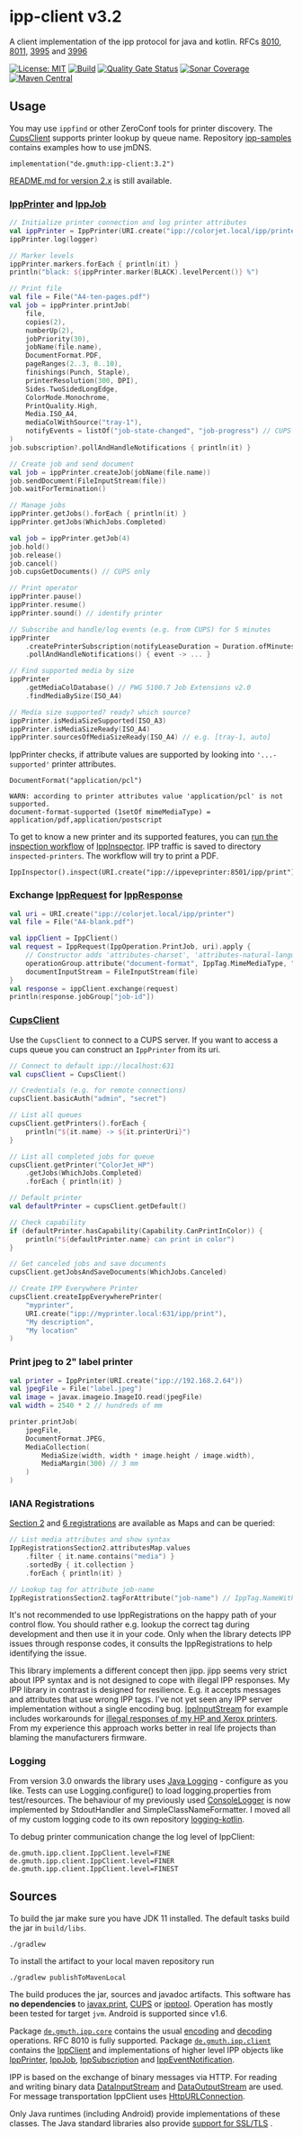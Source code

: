 # ipp-client v3.2

A client implementation of the ipp protocol for java and kotlin.
RFCs [8010](https://tools.ietf.org/html/rfc8010),
[8011](https://tools.ietf.org/html/rfc8011),
[3995](https://datatracker.ietf.org/doc/html/rfc3995) and
[3996](https://datatracker.ietf.org/doc/html/rfc3996)

[![License: MIT](https://img.shields.io/badge/License-MIT-yellow.svg?label=license)](https://github.com/gmuth/ipp-client-kotlin/blob/master/LICENSE)
[![Build](https://github.com/gmuth/ipp-client-kotlin/workflows/build/badge.svg)](https://github.com/gmuth/ipp-client-kotlin/actions?query=workflow%3Abuild)
[![Quality Gate Status](https://sonarcloud.io/api/project_badges/measure?project=gmuth_ipp-client-kotlin&metric=alert_status)](https://sonarcloud.io/summary/overall?id=gmuth_ipp-client-kotlin)
[![Sonar Coverage](https://img.shields.io/sonar/coverage/gmuth_ipp-client-kotlin?color=00AA00&server=https%3A%2F%2Fsonarcloud.io)](https://sonarcloud.io/component_measures?metric=Coverage&view=list&id=gmuth_ipp-client-kotlin)
[![Maven Central](https://img.shields.io/maven-central/v/de.gmuth/ipp-client.svg?label=maven%20central)](https://central.sonatype.com/artifact/de.gmuth/ipp-client/3.2/overview)

## Usage

You may use ```ippfind``` or other ZeroConf tools for printer discovery.
The [CupsClient](https://github.com/gmuth/ipp-client-kotlin/blob/master/src/main/kotlin/de/gmuth/ipp/client/CupsClient.kt)
supports printer lookup by queue name.
Repository [ipp-samples](https://github.com/gmuth/ipp-samples) contains examples how to use jmDNS.

```
implementation("de.gmuth:ipp-client:3.2")
```

[README.md for version 2.x](https://github.com/gmuth/ipp-client-kotlin/blob/2.5/README.md) is still available.

### [IppPrinter](https://github.com/gmuth/ipp-client-kotlin/blob/master/src/main/kotlin/de/gmuth/ipp/client/IppPrinter.kt) and [IppJob](https://github.com/gmuth/ipp-client-kotlin/blob/master/src/main/kotlin/de/gmuth/ipp/client/IppJob.kt)

```kotlin
// Initialize printer connection and log printer attributes
val ippPrinter = IppPrinter(URI.create("ipp://colorjet.local/ipp/printer"))
ippPrinter.log(logger)

// Marker levels
ippPrinter.markers.forEach { println(it) }
println("black: ${ippPrinter.marker(BLACK).levelPercent()} %")

// Print file
val file = File("A4-ten-pages.pdf")
val job = ippPrinter.printJob(
    file,
    copies(2),
    numberUp(2),
    jobPriority(30),
    jobName(file.name),
    DocumentFormat.PDF,
    pageRanges(2..3, 8..10),
    finishings(Punch, Staple),
    printerResolution(300, DPI),
    Sides.TwoSidedLongEdge,
    ColorMode.Monochrome,
    PrintQuality.High,
    Media.ISO_A4,
    mediaColWithSource("tray-1"),
    notifyEvents = listOf("job-state-changed", "job-progress") // CUPS
)
job.subscription?.pollAndHandleNotifications { println(it) }

// Create job and send document
val job = ippPrinter.createJob(jobName(file.name))
job.sendDocument(FileInputStream(file))
job.waitForTermination()

// Manage jobs
ippPrinter.getJobs().forEach { println(it) }
ippPrinter.getJobs(WhichJobs.Completed)

val job = ippPrinter.getJob(4)
job.hold()
job.release()
job.cancel()
job.cupsGetDocuments() // CUPS only

// Print operator
ippPrinter.pause()
ippPrinter.resume()
ippPrinter.sound() // identify printer

// Subscribe and handle/log events (e.g. from CUPS) for 5 minutes
ippPrinter
    .createPrinterSubscription(notifyLeaseDuration = Duration.ofMinutes(5))
    .pollAndHandleNotifications() { event -> ... }

// Find supported media by size
ippPrinter
    .getMediaColDatabase() // PWG 5100.7 Job Extensions v2.0
    .findMediaBySize(ISO_A4)

// Media size supported? ready? which source?
ippPrinter.isMediaSizeSupported(ISO_A3)
ippPrinter.isMediaSizeReady(ISO_A4)
ippPrinter.sourcesOfMediaSizeReady(ISO_A4) // e.g. [tray-1, auto]
```

IppPrinter checks, if attribute values are supported by looking into `'...-supported'` printer attributes.

```
DocumentFormat("application/pcl")

WARN: according to printer attributes value 'application/pcl' is not supported.
document-format-supported (1setOf mimeMediaType) = application/pdf,application/postscript
```

To get to know a new printer and its supported features, you can [run the inspection workflow](https://github.com/gmuth/ipp-client-kotlin/blob/master/src/test/kotlin/de/gmuth/ipp/client/inspectPrinter.kt)
of [IppInspector](https://github.com/gmuth/ipp-client-kotlin/blob/master/src/main/kotlin/de/gmuth/ipp/client/IppInspector.kt).
IPP traffic is saved to directory `inspected-printers`. The workflow will try to print a PDF.

```
IppInspector().inspect(URI.create("ipp://ippeveprinter:8501/ipp/print"))
```

### Exchange [IppRequest](https://github.com/gmuth/ipp-client-kotlin/blob/master/src/main/kotlin/de/gmuth/ipp/core/IppRequest.kt) for [IppResponse](https://github.com/gmuth/ipp-client-kotlin/blob/master/src/main/kotlin/de/gmuth/ipp/core/IppResponse.kt)

```kotlin
val uri = URI.create("ipp://colorjet.local/ipp/printer")
val file = File("A4-blank.pdf")

val ippClient = IppClient()
val request = IppRequest(IppOperation.PrintJob, uri).apply {
    // Constructor adds 'attributes-charset', 'attributes-natural-language' and 'printer-uri'
    operationGroup.attribute("document-format", IppTag.MimeMediaType, "application/pdf")
    documentInputStream = FileInputStream(file)
}
val response = ippClient.exchange(request)
println(response.jobGroup["job-id"])
```

### [CupsClient](https://github.com/gmuth/ipp-client-kotlin/blob/master/src/main/kotlin/de/gmuth/ipp/client/CupsClient.kt)

Use the `CupsClient` to connect to a CUPS server.
If you want to access a cups queue you can construct an `IppPrinter` from its uri.

```kotlin
// Connect to default ipp://localhost:631
val cupsClient = CupsClient()

// Credentials (e.g. for remote connections)
cupsClient.basicAuth("admin", "secret")

// List all queues
cupsClient.getPrinters().forEach {
    println("${it.name} -> ${it.printerUri}")
}

// List all completed jobs for queue
cupsClient.getPrinter("ColorJet_HP")
    .getJobs(WhichJobs.Completed)
    .forEach { println(it) }

// Default printer
val defaultPrinter = cupsClient.getDefault()

// Check capability
if (defaultPrinter.hasCapability(Capability.CanPrintInColor)) {
    println("${defaultPrinter.name} can print in color")
}

// Get canceled jobs and save documents
cupsClient.getJobsAndSaveDocuments(WhichJobs.Canceled)

// Create IPP Everywhere Printer
cupsClient.createIppEverywherePrinter(
    "myprinter",
    URI.create("ipp://myprinter.local:631/ipp/print"),
    "My description",
    "My location"
)

```

### Print jpeg to 2" label printer

```kotlin
val printer = IppPrinter(URI.create("ipp://192.168.2.64"))
val jpegFile = File("label.jpeg")
val image = javax.imageio.ImageIO.read(jpegFile)
val width = 2540 * 2 // hundreds of mm

printer.printJob(
    jpegFile,
    DocumentFormat.JPEG,
    MediaCollection(
        MediaSize(width, width * image.height / image.width),
        MediaMargin(300) // 3 mm
    )
)
```

### IANA Registrations

[Section 2](https://www.iana.org/assignments/ipp-registrations/ipp-registrations.xml#ipp-registrations-2)
and [6 registrations](https://www.iana.org/assignments/ipp-registrations/ipp-registrations.xml#ipp-registrations-6)
are available as Maps and can be queried:

```kotlin
// List media attributes and show syntax
IppRegistrationsSection2.attributesMap.values
    .filter { it.name.contains("media") }
    .sortedBy { it.collection }
    .forEach { println(it) }

// Lookup tag for attribute job-name
IppRegistrationsSection2.tagForAttribute("job-name") // IppTag.NameWithoutLanguage
```

It's not recommended to use IppRegistrations on the happy path of your control flow.
You should rather e.g. lookup the correct tag during development and then use it in your code.
Only when the library detects IPP issues through response codes, it consults the IppRegistrations to help identifying the issue.

This library implements a different concept then jipp.
jipp seems very strict about IPP syntax and is not designed to cope with illegal IPP responses.
My IPP library in contrast is designed for resilience. E.g. it accepts messages and attributes that use wrong IPP tags.
I've not yet seen any IPP server implementation without a single encoding bug.
[IppInputStream](https://github.com/gmuth/ipp-client-kotlin/blob/master/src/main/kotlin/de/gmuth/ipp/core/IppInputStream.kt)
for example includes workarounds for
[illegal responses of my HP and Xerox printers](https://github.com/gmuth/ipp-client-kotlin/blob/master/src/test/kotlin/de/gmuth/ipp/core/IppResponseTests.kt).
From my experience this approach works better in real life projects than blaming the manufacturers firmware.

### Logging

From version 3.0 onwards the library
uses [Java Logging](https://docs.oracle.com/javase/8/docs/technotes/guides/logging/overview.html) - configure as you
like.
Tests can use Logging.configure() to load logging.properties from test/resources.
The behaviour of my previously
used [ConsoleLogger](https://github.com/gmuth/logging-kotlin/blob/main/src/main/kotlin/de/gmuth/log/ConsoleLogger.kt) is
now implemented by StdoutHandler and SimpleClassNameFormatter.
I moved all of my custom logging code to its own
repository [logging-kotlin](https://github.com/gmuth/logging-kotlin/tree/main/src/main/kotlin/de/gmuth/log).

To debug printer communication change the log level of IppClient:
```
de.gmuth.ipp.client.IppClient.level=FINE
de.gmuth.ipp.client.IppClient.level=FINER
de.gmuth.ipp.client.IppClient.level=FINEST
```

## Sources

To build the jar make sure you have JDK 11 installed.
The default tasks build the jar in `build/libs`.

    ./gradlew

To install the artifact to your local maven repository run

    ./gradlew publishToMavenLocal

The build produces the jar, sources and javadoc artifacts. This software has **no dependencies** to
[javax.print](https://docs.oracle.com/javase/7/docs/technotes/guides/jps/),
[CUPS](https://www.cups.org) or
[ipptool](https://www.cups.org/doc/man-ipptool.html).
Operation has mostly been tested for target `jvm`. Android is supported since v1.6.

Package
[`de.gmuth.ipp.core`](https://github.com/gmuth/ipp-client-kotlin/tree/master/src/main/kotlin/de/gmuth/ipp/core)
contains the usual
[encoding](https://github.com/gmuth/ipp-client-kotlin/blob/master/src/main/kotlin/de/gmuth/ipp/core/IppOutputStream.kt)
and
[decoding](https://github.com/gmuth/ipp-client-kotlin/blob/master/src/main/kotlin/de/gmuth/ipp/core/IppInputStream.kt)
operations. RFC 8010 is fully supported.
Package
[`de.gmuth.ipp.client`](https://github.com/gmuth/ipp-client-kotlin/tree/master/src/main/kotlin/de/gmuth/ipp/client)
contains the
[IppClient](https://github.com/gmuth/ipp-client-kotlin/blob/master/src/main/kotlin/de/gmuth/ipp/client/IppClient.kt)
and implementations of higher level IPP objects like
[IppPrinter]((https://github.com/gmuth/ipp-client-kotlin/blob/master/src/main/kotlin/de/gmuth/ipp/client/IppPrinter.kt)),
[IppJob]((https://github.com/gmuth/ipp-client-kotlin/blob/master/src/main/kotlin/de/gmuth/ipp/client/IppJob.kt)),
[IppSubscription]((https://github.com/gmuth/ipp-client-kotlin/blob/master/src/main/kotlin/de/gmuth/ipp/client/IppSubscription.kt))
and
[IppEventNotification]((https://github.com/gmuth/ipp-client-kotlin/blob/master/src/main/kotlin/de/gmuth/ipp/client/IppEventNotification.kt)).

IPP is based on the exchange of binary messages via HTTP.
For reading and writing binary data
[DataInputStream](https://docs.oracle.com/en/java/javase/11/docs/api/java.base/java/io/DataInputStream.html)
and [DataOutputStream](https://docs.oracle.com/en/java/javase/11/docs/api/java.base/java/io/DataOutputStream.html) are
used. For message transportation IppClient
uses [HttpURLConnection](https://docs.oracle.com/en/java/javase/11/docs/api/java.base/java/net/HttpURLConnection.html).

Only Java runtimes (including Android) provide implementations of these classes.
The Java standard libraries also
provide [support for SSL/TLS](https://docs.oracle.com/en/java/javase/11/docs/api/java.base/javax/net/ssl/SSLContext.html)
.